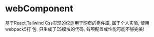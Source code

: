 # webComponent

基于React,Tailwind Css实现的仅适用于网页的组件库, 属于个人实验, 使用webpack5打
包, 只生成了ES模块的代码, 各项配置或性能可能不够完美!
